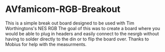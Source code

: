 # AVfamicom-RGB-Breakout
This is a simple break out board designed to be used with Tim Worthingtons's NES RGB
The goal of this was to create a board where you would be able to plug in headers and easily connect to the nesrgb without having to solder directly to the din or to flip the board over. 
Thanks to Mobius for help with the measurments. 
